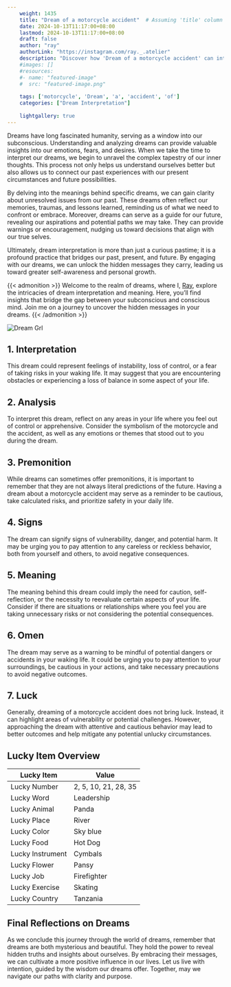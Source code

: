 ```yaml
---
    weight: 1435
    title: "Dream of a motorcycle accident"  # Assuming 'title' column exists
    date: 2024-10-13T11:17:00+08:00
    lastmod: 2024-10-13T11:17:00+08:00
    draft: false
    author: "ray"
    authorLink: "https://instagram.com/ray._.atelier"
    description: "Discover how 'Dream of a motorcycle accident' can interpret your future and uncover its significant meanings in your life."
    #images: []
    #resources:
    #- name: "featured-image"
    #  src: "featured-image.png"
    
    tags: ['motorcycle', 'Dream', 'a', 'accident', 'of']
    categories: ["Dream Interpretation"]
    
    lightgallery: true
---
```

    
Dreams have long fascinated humanity, serving as a window into our subconscious. Understanding and analyzing dreams can provide valuable insights into our emotions, fears, and desires. When we take the time to interpret our dreams, we begin to unravel the complex tapestry of our inner thoughts. This process not only helps us understand ourselves better but also allows us to connect our past experiences with our present circumstances and future possibilities.

By delving into the meanings behind specific dreams, we can gain clarity about unresolved issues from our past. These dreams often reflect our memories, traumas, and lessons learned, reminding us of what we need to confront or embrace. Moreover, dreams can serve as a guide for our future, revealing our aspirations and potential paths we may take. They can provide warnings or encouragement, nudging us toward decisions that align with our true selves.

Ultimately, dream interpretation is more than just a curious pastime; it is a profound practice that bridges our past, present, and future. By engaging with our dreams, we can unlock the hidden messages they carry, leading us toward greater self-awareness and personal growth.

{{< admonition >}}
Welcome to the realm of dreams, where I, [Ray](https://instagram.com/ray._.atelier), explore the intricacies of dream interpretation and meaning. Here, you’ll find insights that bridge the gap between your subconscious and conscious mind. Join me on a journey to uncover the hidden messages in your dreams.
{{< /admonition >}}

![Dream Grl](https://cdn.pixabay.com/photo/2017/11/02/03/35/gothic-2910057_1280.jpg "Dream Grl")

## 1. Interpretation
 This dream could represent feelings of instability, loss of control, or a fear of taking risks in your waking life. It may suggest that you are encountering obstacles or experiencing a loss of balance in some aspect of your life.

## 2. Analysis
 To interpret this dream, reflect on any areas in your life where you feel out of control or apprehensive. Consider the symbolism of the motorcycle and the accident, as well as any emotions or themes that stood out to you during the dream.

## 3. Premonition
 While dreams can sometimes offer premonitions, it is important to remember that they are not always literal predictions of the future. Having a dream about a motorcycle accident may serve as a reminder to be cautious, take calculated risks, and prioritize safety in your daily life.

## 4. Signs
 The dream can signify signs of vulnerability, danger, and potential harm. It may be urging you to pay attention to any careless or reckless behavior, both from yourself and others, to avoid negative consequences.

## 5. Meaning
 The meaning behind this dream could imply the need for caution, self-reflection, or the necessity to reevaluate certain aspects of your life. Consider if there are situations or relationships where you feel you are taking unnecessary risks or not considering the potential consequences.

## 6. Omen
 The dream may serve as a warning to be mindful of potential dangers or accidents in your waking life. It could be urging you to pay attention to your surroundings, be cautious in your actions, and take necessary precautions to avoid negative outcomes.

## 7. Luck
 Generally, dreaming of a motorcycle accident does not bring luck. Instead, it can highlight areas of vulnerability or potential challenges. However, approaching the dream with attentive and cautious behavior may lead to better outcomes and help mitigate any potential unlucky circumstances.

## Lucky Item Overview
| Lucky Item          | Value              |
|---------------|--------------------|
| Lucky Number        | 2, 5, 10, 21, 28, 35  |
| Lucky Word          | Leadership |
| Lucky Animal        | Panda |
| Lucky Place         | River     |
| Lucky Color         | Sky blue     |
| Lucky Food          | Hot Dog      |
| Lucky Instrument    | Cymbals |
| Lucky Flower        | Pansy    |
| Lucky Job           | Firefighter       |
| Lucky Exercise      | Skating  |
| Lucky Country       | Tanzania    |


##  Final Reflections on Dreams

As we conclude this journey through the world of dreams, remember that dreams are both mysterious and beautiful. They hold the power to reveal hidden truths and insights about ourselves. By embracing their messages, we can cultivate a more positive influence in our lives. Let us live with intention, guided by the wisdom our dreams offer. Together, may we navigate our paths with clarity and purpose.
